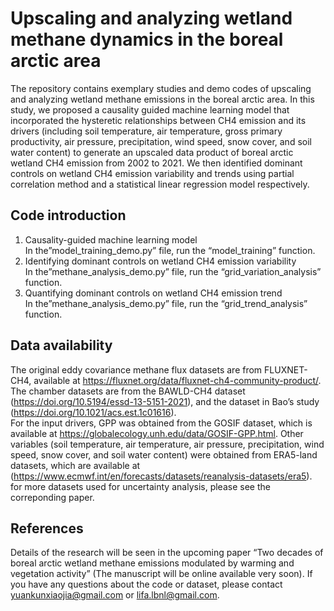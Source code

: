 # Upscaling and analyzing wetland methane dynamics in the boreal arctic area
The repository contains exemplary studies and demo codes of upscaling and analyzing wetland methane emissions in the boreal arctic area. In this study, we proposed a causality guided machine learning model that incorporated the hysteretic relationships between CH4 emission and its drivers (including soil temperature, air temperature, gross primary productivity, air pressure, precipitation, wind speed, snow cover, and soil water content) to generate an upscaled data product of boreal arctic wetland CH4 emission from 2002 to 2021. We then identified dominant controls on wetland CH4 emission variability and trends using partial correlation method and a statistical linear regression model respectively.  
## Code introduction
1)	Causality-guided machine learning model  
In the”model_training_demo.py” file, run the “model_training” function.  
2) Identifying dominant controls on wetland CH4 emission variability  
In the”methane_analysis_demo.py” file, run the “grid_variation_analysis” function.  
3) Quantifying dominant controls on wetland CH4 emission trend  
In the”methane_analysis_demo.py” file, run the “grid_trend_analysis” function.  

## Data availability
The original eddy covariance methane flux datasets are from FLUXNET-CH4, available at https://fluxnet.org/data/fluxnet-ch4-community-product/. The chamber datasets are from the BAWLD-CH4 dataset (https://doi.org/10.5194/essd-13-5151-2021), and the dataset in Bao’s study (https://doi.org/10.1021/acs.est.1c01616).  
For the input drivers, GPP was obtained from the GOSIF dataset, which is available at https://globalecology.unh.edu/data/GOSIF-GPP.html. Other variables (soil temperature, air temperature, air pressure, precipitation, wind speed, snow cover, and soil water content) were obtained from ERA5-land datasets, which are available at (https://www.ecmwf.int/en/forecasts/datasets/reanalysis-datasets/era5).  
for more datasets used for uncertainty analysis, please see the correponding paper.  
## References
Details of the research will be seen in the upcoming paper “Two decades of boreal arctic wetland methane emissions modulated by warming and vegetation activity” (The manuscript will be online available very soon). If you have any questions about the code or dataset, please contact yuankunxiaojia@gmail.com or lifa.lbnl@gmail.com.

